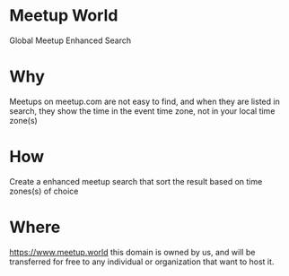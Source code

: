 # Meetup World
Global Meetup Enhanced Search

# Why
Meetups on meetup.com are not easy to find, and when they are listed in search, they show the time in the event time zone, not in your local time zone(s)

# How
Create a enhanced meetup search that sort the result based on time zones(s) of choice

# Where
https://www.meetup.world this domain is owned by us, and will be transferred for free to any individual or organization that want to host it.
